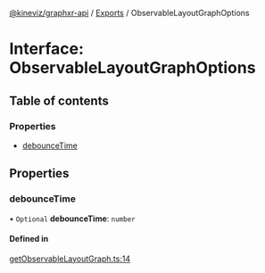 [@kineviz/graphxr-api](../README.md) / [Exports](../modules.md) / ObservableLayoutGraphOptions

# Interface: ObservableLayoutGraphOptions

## Table of contents

### Properties

- [debounceTime](ObservableLayoutGraphOptions.md#debouncetime)

## Properties

### debounceTime

• `Optional` **debounceTime**: `number`

#### Defined in

[getObservableLayoutGraph.ts:14](https://bitbucket.org/kineviz/graphxr-api/src/3b69512/src/getObservableLayoutGraph.ts#lines-14)
